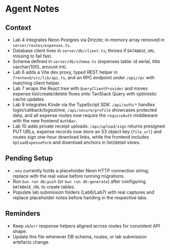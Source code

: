 # Agent Notes

## Context
- Lab 4 integrates Neon Postgres via Drizzle; in-memory array removed in `server/routes/expenses.ts`.
- Database client lives in `server/db/client.ts`; throws if `DATABASE_URL` missing to fail fast.
- Schema defined in `server/db/schema.ts` (expenses table: id serial, title varchar(100), amount int).
- Lab 6 adds a Vite dev proxy, typed REST helper in `frontend/src/lib/api.ts`, and an RPC endpoint under `/api/rpc` with matching client helper.
- Lab 7 wraps the React tree with `QueryClientProvider` and moves expense list/create/delete flows onto TanStack Query with optimistic cache updates.
- Lab 9 integrates Kinde via the TypeScript SDK: `/api/auth/*` handles login/callback/logout/me, `/api/secure/profile` showcases protected data, and all expense routes now require the `requireAuth` middleware with the new frontend `AuthBar`.
- Lab 10 adds private receipt uploads: `/api/upload/sign` returns presigned PUT URLs, expense records now store an S3 object key (`file_url`) and routes sign one-hour download links, while the frontend includes `UploadExpenseForm` and download anchors in list/detail views.

## Pending Setup
- `.env` currently holds a placeholder Neon HTTP connection string; replace with the real value before running migrations.
- Run `bun run db:push` (or `bun run db:generate`) after configuring `DATABASE_URL` to create tables.
- Populate lab submission folders (Lab6/Lab7) with real captures and replace placeholder notes before handing in the respective labs.

## Reminders
- Keep `ok`/`err` response helpers aligned across routes for consistent API shape.
- Update this file whenever DB schema, routes, or lab submission artefacts change.
